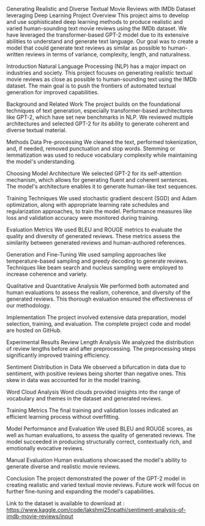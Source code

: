 Generating Realistic and Diverse Textual Movie Reviews with IMDb Dataset leveraging Deep Learning
Project Overview
This project aims to develop and use sophisticated deep learning methods to produce realistic and varied human-sounding text movie reviews using the IMDb dataset. We have leveraged the transformer-based GPT-2 model due to its extensive abilities to understand and generate text language. Our goal was to create a model that could generate text reviews as similar as possible to human-written reviews in terms of variance, complexity, length, and naturalness.

Introduction
Natural Language Processing (NLP) has a major impact on industries and society. This project focuses on generating realistic textual movie reviews as close as possible to human-sounding text using the IMDb dataset. The main goal is to push the frontiers of automated textual generation for improved capabilities.

Background and Related Work
The project builds on the foundational techniques of text generation, especially transformer-based architectures like GPT-2, which have set new benchmarks in NLP. We reviewed multiple architectures and selected GPT-2 for its ability to generate coherent and diverse textual material.

Methods
Data Pre-processing
We cleaned the text, performed tokenization, and, if needed, removed punctuation and stop words. Stemming or lemmatization was used to reduce vocabulary complexity while maintaining the model's understanding.

Choosing Model Architecture
We selected GPT-2 for its self-attention mechanism, which allows for generating fluent and coherent sentences. The model's architecture enables it to generate human-like text sequences.

Training Techniques
We used stochastic gradient descent (SGD) and Adam optimization, along with appropriate learning rate schedules and regularization approaches, to train the model. Performance measures like loss and validation accuracy were monitored during training.

Evaluation Metrics
We used BLEU and ROUGE metrics to evaluate the quality and diversity of generated reviews. These metrics assess the similarity between generated reviews and human-authored references.

Generation and Fine-Tuning
We used sampling approaches like temperature-based sampling and greedy decoding to generate reviews. Techniques like beam search and nucleus sampling were employed to increase coherence and variety.

Qualitative and Quantitative Analysis
We performed both automated and human evaluations to assess the realism, coherence, and diversity of the generated reviews. This thorough evaluation ensured the effectiveness of our methodology.

Implementation
The project involved extensive data preparation, model selection, training, and evaluation. The complete project code and model are hosted on GitHub.

Experimental Results
Review Length Analysis
We analyzed the distribution of review lengths before and after preprocessing. The preprocessing steps significantly improved training efficiency.

Sentiment Distribution in Data
We observed a bifurcation in data due to sentiment, with positive reviews being shorter than negative ones. This skew in data was accounted for in the model training.

Word Cloud Analysis
Word clouds provided insights into the range of vocabulary and themes in the dataset and generated reviews.

Training Metrics
The final training and validation losses indicated an efficient learning process without overfitting.

Model Performance and Evaluation
We used BLEU and ROUGE scores, as well as human evaluations, to assess the quality of generated reviews. The model succeeded in producing structurally correct, contextually rich, and emotionally evocative reviews.

Manual Evaluation
Human evaluations showcased the model's ability to generate diverse and realistic movie reviews.

Conclusion
The project demonstrated the power of the GPT-2 model in creating realistic and varied textual movie reviews. Future work will focus on further fine-tuning and expanding the model's capabilities.

Link to the dataset is available to download at : https://www.kaggle.com/code/lakshmi25npathi/sentiment-analysis-of-imdb-movie-reviews/input
